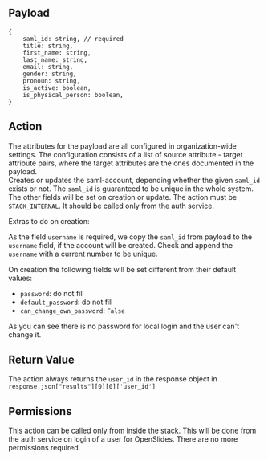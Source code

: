 ## Payload

```
{
    saml_id: string, // required
    title: string,
    first_name: string,
    last_name: string,
    email: string,
    gender: string,
    pronoun: string,
    is_active: boolean,
    is_physical_person: boolean,
}
```

## Action
The attributes for the payload are all configured in organization-wide settings. The configuration consists of a list of source attribute - target attribute pairs, where the target attributes are the ones documented in the payload.  
Creates or updates the saml-account, depending whether the given `saml_id` exists or not. The `saml_id` is guaranteed to be unique in the whole system. The other fields will be set on creation or update.
The action must be `STACK_INTERNAL`. It should be called only from the auth service. 

Extras to do on creation:
 
As the field `username` is required, we copy the `saml_id` from payload to the `username` field, if the account will be created. Check and append the `username` with a current number to be unique.

On creation the following fields will be set different from their default values:

- `password`: do not fill
- `default_password`: do not fill
- `can_change_own_password`: `False`

As you can see there is no password for local login and the user can't change it.

## Return Value

The action always returns the `user_id` in the response object in `response.json["results"][0][0]['user_id']` 

## Permissions
This action can be called only from inside the stack. This will be done from the auth service on login of a user for OpenSlides. There are no more permissions required.
